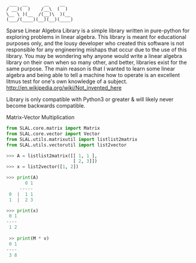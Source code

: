```
 ___  __      __    __   
/ __)(  )    /__\  (  )  
\__ \ )(__  /(__)\  )(__ 
(___/(____)(__)(__)(____)
```
Sparse Linear Algebra Library is
a simple library written in pure-python for exploring problems in linear algebra.
This library is meant for educational purposes only, and the lousy developer who created
this software is not responsible for any engineering mishaps that occur due to the use
of this library. 
You may be wondering why anyone would write a linear algebra library on their own when so many other, and better, libraries exist for the same purpose. The main reason is that I wanted to learn some linear algebra and being able to tell a machine how to operate  is an excellent litmus test for one's own knowledge of a subject.  
http://en.wikipedia.org/wiki/Not_invented_here

Library is only compatible with Python3 or greater & will likely never become backwards compatible.

Matrix-Vector Multiplication 
```python
from SLAL.core.matrix import Matrix
from SLAL.core.vector import Vector
from SLAL.utils.matrixutil import listlist2matrix
from SLAL.utils.vectorutil import list2vector

>>> A = listlist2matrix([[ 1, 1 ],
                         [ 2, 3]])
>>> x = list2vector([1, 2])

>>> print(A)
       0 1
     -----
 0  |  1 1
 1  |  2 3

>>> print(x)
 0 1
----
 1 2
 
 >> print(M * v)
 0 1
----
 3 8  


```
